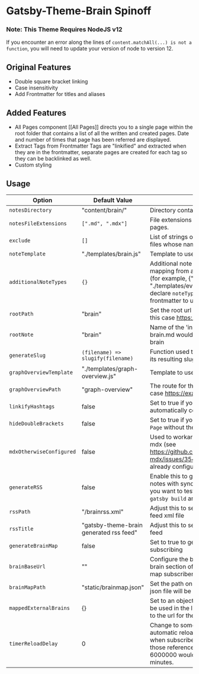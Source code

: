 # Gatsby-Theme-Brain Spinoff

### Note: This Theme Requires NodeJS v12

If you encounter an error along the lines of `content.matchAll(...) is not a function`, you will need to update your version of node to version 12.

## Original Features
- Double square bracket linking
- Case insensitivity
- Add Frontmatter for titles and aliases

## Added Features
- All Pages component
  [[All Pages]] directs you to a single page within the root folder that contains a list of all the written and created pages. Date and number of times that page has been referred are displayed.
- Extract Tags from Frontmatter
  Tags are "linkified" and extracted when they are in the frontmatter, separate pages are created for each tag so they can be backlinked as well.
- Custom styling


## Usage

| Option                   | Default Value                           | Description                                                                                                                                                                                                                                       |
| ------------------------ | --------------------------------------- | ------------------------------------------------------------------------------------------------------------------------------------------------------------------------------------------------------------------------------------------------- |
| `notesDirectory`         | "content/brain/"                        | Directory containing your brain note files                                                                                                                                                                                                        |
| `notesFileExtensions`    | `[".md", ".mdx"]`                       | File extensions that will be used to generate pages.                                                                                                                                                                                              |
| `exclude`                | `[]`                                    | List of strings or regular expressions. Notes files whose names match these will be ignored.
| `noteTemplate`           | "./templates/brain.js"                  | Template to use for note rendering                                                                                                                                                                                                                |
| `additionalNoteTypes`    | `{}`                                    | Additional note types. This should be a mapping from a type string to a template path. (for example, {"evergreen": "./templates/evergreen.js"} would allow you to declare `noteType: "evergreen"` in your frontmatter to use that other template) |
| `rootPath`               | "brain"                                 | Set the root url for the brain on your site (e.g. in this case https://example.com/brain)                                                                                                                                                         |
| `rootNote`               | "brain"                                 | Name of the 'index' note. So in this case brain.md would generate the root page of the brain                                                                                                                                                      |
| `generateSlug`           | `(filename) => slugify(filename)`       | Function used to turn the filename of a note into its resulting slug (path)                                                                                                                                                                       |
| `graphOverviewTemplate`  | "./templates/graph-overview.js"         | Template to use for the graph overview                                                                                                                                                                                                            |
| `graphOverviewPath`      | "graph-overview"                        | The route for the graph overview (e.g. in this case https://example.com/graph-overview)                                                                                                                                                           |
| `linkifyHashtags`        | false                                   | Set to true if you want text such as `#Test` to be automatically converted into a page and link.                                                                                                                                                  |
| `hideDoubleBrackets`     | false                                   | Set to true if you want `[[Page]]` to show up as `Page` without the double brackets                                                                                                                                                               |
| `mdxOtherwiseConfigured` | false                                   | Used to workaround a bug in gatsby-plugin-mdx (see https://github.com/ChristopherBiscardi/gatsby-mdx/issues/354). Set to true if you have already configured mdx                                                                                  |
| `generateRSS`            | false                                   | Enable this to generate an RSS feed from all notes with syndicate: true in the frontmatter. If you want to test this locally you will need to do `gatsby build` and then `gatsby develop`.                                                        |
| `rssPath`                | "/brainrss.xml"                         | Adjust this to set the path of the generated RSS feed xml file                                                                                                                                                                                    |
| `rssTitle`               | "gatsby-theme-brain generated rss feed" | Adjust this to set the title of the generated RSS feed                                                                                                                                                                                            |
| `generateBrainMap`       | false                                   | Set to true to generate a map for external subscribing                                                                                                                                                                                            |
| `brainBaseUrl`           | ""                                      | Configure the base url for the gatsby-theme-brain section of your site. Used by the brain map subscribers to generate links.                                                                                                                      |
| `brainMapPath`           | "static/brainmap.json"                  | Set the path on your site where the brainmap json file will be generated                                                                                                                                                                          |
| `mappedExternalBrains`   | {}                                      | Set to an object mapping from a name that will be used in the links (e.g. [[name/somepage]]), to the url for the external brainmap                                                                                                                |
| `timerReloadDelay`       | 0                                       | Change to something greater than 0 to enable automatic reloading of the map. This is useful when subscribed to other sites to regenerate those references. Value is in milliseconds, so 6000000 would regenerate your site every 10 minutes.      |
